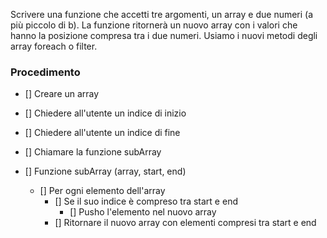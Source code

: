 Scrivere una funzione che accetti tre argomenti, un array e due numeri (a più piccolo di b).
La funzione ritornerà un nuovo array con i valori che hanno la posizione compresa tra i due numeri.
Usiamo i nuovi metodi degli array foreach o filter.

### Procedimento
- [] Creare un array
- [] Chiedere all'utente un indice di inizio
- [] Chiedere all'utente un indice di fine
- [] Chiamare la funzione subArray

- [] Funzione subArray (array, start, end)
    - [] Per ogni elemento dell'array
        - [] Se il suo indice è compreso tra start e end
            - [] Pusho l'elemento nel nuovo array
        - [] Ritornare il nuovo array con elementi compresi tra start e end

